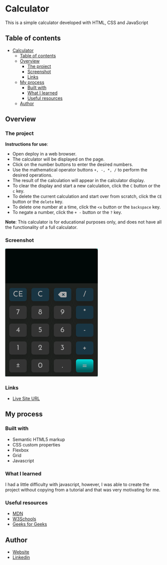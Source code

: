 # Calculator

This is a simple calculator developed with HTML, CSS and JavaScript

## Table of contents

- [Calculator](#calculator)
  - [Table of contents](#table-of-contents)
  - [Overview](#overview)
    - [The project](#the-project)
    - [Screenshot](#screenshot)
    - [Links](#links)
  - [My process](#my-process)
    - [Built with](#built-with)
    - [What I learned](#what-i-learned)
    - [Useful resources](#useful-resources)
  - [Author](#author)

## Overview

### The project

**Instructions for use**:

- Open deploy in a web browser.
- The calculator will be displayed on the page.
- Click on the number buttons to enter the desired numbers.
- Use the mathematical operator buttons `+, -, *, /` to perform the desired operations.
- The result of the calculation will appear in the calculator display.
- To clear the display and start a new calculation, click the `C` button or the `c` key.
- To delete the current calculation and start over from scratch, click the `CE` button or the `delete` key.
- To delete one number at a time, click the `<x` button or the `backspace` key.
- To negate a number, click the `+
-` button or the `?` key.

**Note**: This calculator is for educational purposes only, and does not have all the functionality of a full calculator.

### Screenshot

![](./github/calculator.png)

### Links

- [Live Site URL]()

## My process

### Built with

- Semantic HTML5 markup
- CSS custom properties
- Flexbox
- Grid
- Javascript

### What I learned

I had a little difficulty with javascript, however, I was able to create the project without copying from a tutorial and that was very motivating for me.

### Useful resources

- [MDN](https://developer.mozilla.org/pt-BR/)
- [W3Schools](https://www.example.com)
- [Geeks for Geeks](https://www.geeksforgeeks.org/javascript-array-reference/)

## Author

- [Website](https://levymatias.github.io/Portfolio/index.html)
- [Linkedin](https://www.linkedin.com/in/levy-matias/)
